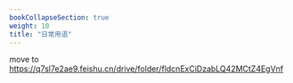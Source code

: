 ```yaml
---
bookCollapseSection: true
weight: 10
title: "日常用语"
---
```


move to https://q7sl7e2ae9.feishu.cn/drive/folder/fldcnExCiDzabLQ42MCtZ4EgVnf